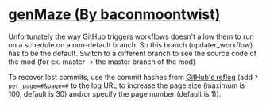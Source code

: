# [genMaze (By baconmoontwist)](https://github.com/baconmoontwist/genMaze)

Unfortunately the way GitHub triggers workflows doesn't allow them to run on a schedule on a non-default branch. So this branch (updater_workflow) has to be the default. Switch to a different branch to see the source code of the mod (for ex. master -> the master branch of the mod)

To recover lost commits, use the commit hashes from [GitHub's reflog](https://api.github.com/repos/KtaneModules/genMaze-baconmoontwist/events) (add `?per_page=#&page=#` to the log URL to increase the page size (maximum is 100, default is 30) and/or specify the page number (default is 1)).
